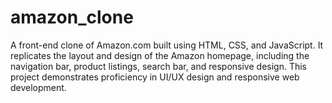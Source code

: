 # amazon_clone
A front-end clone of Amazon.com built using HTML, CSS, and JavaScript. It replicates the layout and design of the Amazon homepage, including the navigation bar, product listings, search bar, and responsive design. This project demonstrates proficiency in UI/UX design and responsive web development.

